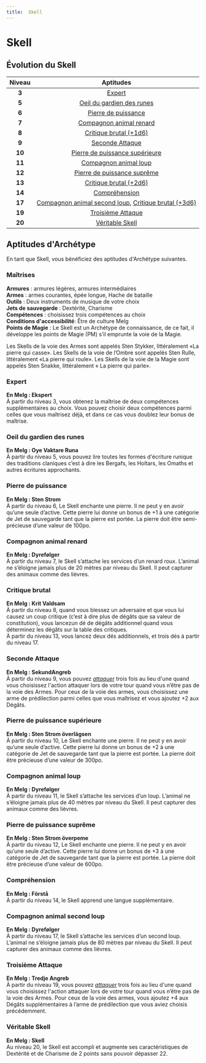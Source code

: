 ```yaml
---
title:  Skell
---
```

#  Skell

## Évolution du  Skell

|Niveau|Aptitudes|
|:-:|:-:|
|**3**|[Expert](#expert)|
|**5**|[Oeil du gardien des runes](#oeil-du-gardien-des-runes)|
|**6**|[Pierre de puissance  ](#pierre-de-puissance)|
|**7**|[Compagnon animal renard](#compagnon-animal-renard )|
|**8**|[Critique brutal (+1d6)](#critique-brutal)|
|**9**|[Seconde Attaque](#seconde-attaque)|
|**10**|[Pierre de puissance supérieure](#pierre-de-puissance-superieure)|
|**11**|[Compagnon animal loup](#compagnon-animal-loup )|
|**12**|[Pierre de puissance suprême](#pierre-de-puissance-supreme)|
|**13**|[Critique brutal (+2d6)](#critique-brutal)|
|**14**|[Compréhension](#comprehension)|
|**17**|[Compagnon animal second loup](#compagnon-animal-second-loup ), [Critique brutal (+3d6)](#critique-brutal)|
|**19**|[Troisième Attaque ](#troisieme-attaque )|
|**20**|[Véritable Skell](#veritable-skell)|

## Aptitudes d'Archétype
En tant que  Skell, vous bénéficiez des aptitudes d'Archétype suivantes.

### Maîtrises
**Armures** : armures légères, armures intermédiaires  
**Armes** : armes courantes, épée longue, Hache de bataille  
**Outils** : Deux instruments de musique de votre choix    
**Jets de sauvegarde** : Dextérité, Charisme  
**Compétences** : choisissez trois compétences au choix  
**Conditions d'accessibilité**: Être de culture Melg  
**Points de Magie** : Le Skell est un Archétype de connaissance, de ce fait, il développe les points de Magie (PM) s’il emprunte la voie de la Magie.  

Les Skells de la voie des Armes sont appelés Sten Stykker, littéralement «La pierre qui casse». Les Skells de la voie de l’Ombre sont appelés Sten Rulle, littéralement «La pierre qui roule». Les Skells de la voie de la Magie sont appelés Sten Snakke, littéralement « La pierre qui parle».  

### Expert
**En Melg : Ekspert**  
À partir du niveau 3, vous obtenez la maîtrise de deux compétences supplémentaires au choix. Vous pouvez choisir deux compétences parmi celles que vous maîtrisez déjà, et dans ce cas vous doublez leur bonus de maîtrise.  

### Oeil du gardien des runes
**En Melg : Oye Vaktare Runa**  
À partir du niveau 5, vous pouvez lire toutes les formes d'écriture runique des traditions claniques c’est à dire les Bergafs, les Holtars, les Omaths et autres écritures approchants.  


### Pierre de puissance  
**En Melg : Sten Strom**  
À partir du niveau 6, Le Skell enchante une pierre. Il ne peut y en avoir qu’une seule d’active. Cette pierre lui donne un bonus de +1 à une catégorie de Jet de sauvegarde tant que la pierre est portée. La pierre doit être semi-précieuse d’une valeur de 100po.  

### Compagnon animal renard
**En Melg : Dyrefølger**  
À partir du niveau 7, le Skell s’attache les services d’un renard roux. L’animal ne s’éloigne jamais plus de 20 mètres par niveau du Skell. Il peut capturer des animaux comme des lièvres.

### Critique brutal  
**En Melg : Krit Valdsam**  
À partir du niveau 8, quand vous blessez un adversaire et que vous lui causez un coup critique (c’est à dire plus de dégâts que sa valeur de constitution), vous lancezun dé de dégâts additionnel quand vous déterminez les dégâts sur la table des critiques.  
À partir du niveau 13, vous lancez deux dés additionnels, et trois dés à partir du niveau 17.  

### Seconde Attaque
**En Melg : SekundAngreb**  
 À partir du niveau 9, vous pouvez [_attaquer_](/combattre/#attaquer) trois fois au lieu d'une quand vous choisissez l'action attaquer lors de votre tour quand vous n’être pas de la voie des Armes. Pour ceux de la voie des armes, vous choisissez une arme de prédilection parmi celles que vous maîtrisez et vous ajoutez +2 aux Dégâts.

### Pierre de puissance supérieure  
**En Melg : Sten Strom överlägsen**  
À partir du niveau 10, Le Skell enchante une pierre. Il ne peut y en avoir qu’une seule d’active. Cette pierre lui donne un bonus de +2 à une catégorie de Jet de sauvegarde tant que la pierre est portée. La pierre doit être précieuse d’une valeur de 300po.  

### Compagnon animal loup
**En Melg : Dyrefølger**  
À partir du niveau 11, le Skell s’attache les services d’un loup. L’animal ne s’éloigne jamais plus de 40 mètres par niveau du Skell. Il peut capturer des animaux comme des lièvres.  

### Pierre de puissance suprême    
**En Melg : Sten Strom överpeme**  
À partir du niveau 12, Le Skell enchante une pierre. Il ne peut y en avoir qu’une seule d’active. Cette pierre lui donne un bonus de +3 à une catégorie de Jet de sauvegarde tant que la pierre est portée. La pierre doit être précieuse d’une valeur de 600po.  

### Compréhension  
**En Melg : Förstå**  
À partir du niveau 14, le Skell apprend une langue supplémentaire.  

### Compagnon animal second loup
**En Melg : Dyrefølger**  
À partir du niveau 17, le Skell s’attache les services d’un second loup. L’animal ne s’éloigne jamais plus de 80 mètres par niveau du Skell. Il peut capturer des animaux comme des lièvres.  

### Troisième Attaque  
**En Melg : Tredje Angreb**  
À partir du niveau 19, vous pouvez [_attaquer_](/combattre/#attaquer) trois fois au lieu d'une quand vous choisissez l'action attaquer lors de votre tour quand vous n’être pas de la voie des Armes. Pour ceux de la voie des armes, vous ajoutez +4 aux Dégâts supplémentaires à l’arme de prédilection que vous aviez choisis précédemment.  

### Véritable Skell
**En Melg : Skell**  
Au niveau 20, le Skell est accompli et augmente ses caractéristiques de Dextérité et de Charisme de 2 points sans pouvoir dépasser 22.

